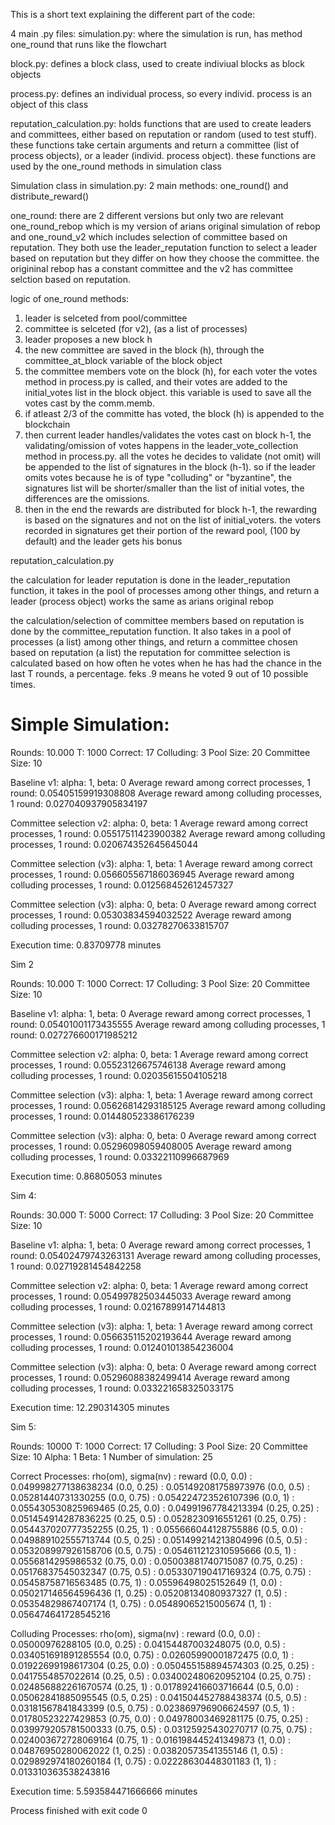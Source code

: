 This is a short text explaining the different part of the code:

4 main .py files:
simulation.py: where the simulation is run, has method one_round that runs like the flowchart

block.py: defines a block class, used to create indiviual blocks as block objects

process.py: defines an individual process, so every individ. process is an object of this class

reputation_calculation.py: holds functions that are used to create leaders and committees, either based
                           on reputation or random (used to test stuff). these functions take certain arguments and
                           return a committee (list of process objects), or a leader (individ. process object). these
                           functions are used by the one_round methods in simulation class

Simulation class in simulation.py:
2 main methods: one_round() and distribute_reward()

one_round:
there are 2 different versions but only two are relevant one_round_rebop which is my version of arians original
simulation
of rebop and one_round_v2 which includes selection of committee based on reputation. They both use the leader_reputation
 function to select a leader based on reputation but they differ on how they choose the committee. the origininal rebop
 has a constant committee and the v2 has committee selction based on reputation.

logic of one_round methods:
1. leader is selceted from pool/committee
2. committee is selceted (for v2), (as a list of processes)
3. leader proposes a new block h
4. the new committee are saved in the block (h), through the committee_at_block variable of the block object
5. the committee members vote on the block (h), for each voter the votes method in process.py is called, and their votes
 are added to the initial_votes list in the block object. this variable is used to save all the votes cast by the comm.memb.
6. if atleast 2/3 of the committe has voted, the block (h) is appended to the blockchain
7. then current leader handles/validates the votes cast on block h-1, the validating/omission of votes happens in the
leader_vote_collection method in process.py. all the votes he decides to validate (not omit) will be appended to the
list of signatures in the block (h-1). so if the leader omits votes because he is of type "colluding" or "byzantine", the
signatures list will be shorter/smaller than the list of initial votes, the differences are the omissions.
8. then in the end the rewards are distributed for block h-1, the rewarding is based on the signatures and not on the
list of initial_voters. the voters recorded in signatures get their portion of the reward pool, (100 by default) and the
 leader gets his bonus

reputation_calculation.py

the calculation for leader reputation is done in the leader_reputation function, it takes in the pool of processes among
other things, and return a leader (process object) works the same as arians original rebop

the calculation/selection of committee members based on reputation is done by the committee_reputation function. It also
takes in a pool of processes (a list) among other things, and return a committee chosen based on reputation (a list)
the reputation for committee selection is calculated based on how often he votes when he has had the chance in the last
T rounds, a percentage. feks .9 means he voted 9 out of 10 possible times.



# Simple Simulation:

Rounds: 10.000
T: 1000
Correct: 17
Colluding: 3
Pool Size: 20
Committee Size: 10

Baseline v1: alpha: 1, beta: 0
Average reward among correct processes, 1 round: 0.05405159919308808
Average reward among colluding processes, 1 round: 0.027040937905834197

Committee selection v2: alpha: 0, beta: 1
Average reward among correct processes, 1 round: 0.05517511423900382
Average reward among colluding processes, 1 round: 0.020674352645645044

Committee selection (v3): alpha: 1, beta: 1
Average reward among correct processes, 1 round: 0.056605567186036945
Average reward among colluding processes, 1 round: 0.012568452612457327


Committee selection (v3): alpha: 0, beta: 0
Average reward among correct processes, 1 round: 0.05303834594032522
Average reward among colluding processes, 1 round: 0.03278270633815707

Execution time: 0.83709778 minutes


Sim 2

Rounds: 10.000
T: 1000
Correct: 17
Colluding: 3
Pool Size: 20
Committee Size: 10

Baseline v1: alpha: 1, beta: 0
Average reward among correct processes, 1 round: 0.05401001173435555
Average reward among colluding processes, 1 round: 0.027276600171985212

Committee selection v2: alpha: 0, beta: 1
Average reward among correct processes, 1 round: 0.05523126675746138
Average reward among colluding processes, 1 round: 0.02035615504105218

Committee selection (v3): alpha: 1, beta: 1
Average reward among correct processes, 1 round: 0.05626814293185125
Average reward among colluding processes, 1 round: 0.014480523386176239


Committee selection (v3): alpha: 0, beta: 0
Average reward among correct processes, 1 round: 0.05296098059408005
Average reward among colluding processes, 1 round: 0.03322110996687969

Execution time: 0.86805053 minutes


Sim 4:

Rounds: 30.000
T: 5000
Correct: 17
Colluding: 3
Pool Size: 20
Committee Size: 10

Baseline v1: alpha: 1, beta: 0
Average reward among correct processes, 1 round: 0.05402479743263131
Average reward among colluding processes, 1 round: 0.02719281454842258

Committee selection v2: alpha: 0, beta: 1
Average reward among correct processes, 1 round: 0.05499782503445033
Average reward among colluding processes, 1 round: 0.02167899147144813

Committee selection (v3): alpha: 1, beta: 1
Average reward among correct processes, 1 round: 0.056635115202193644
Average reward among colluding processes, 1 round: 0.012401013854236004

Committee selection (v3): alpha: 0, beta: 0
Average reward among correct processes, 1 round: 0.05296088382499414
Average reward among colluding processes, 1 round: 0.033221658325033175

Execution time: 12.290314305 minutes



Sim 5:

Rounds: 10000
T: 1000
Correct: 17
Colluding: 3
Pool Size: 20
Committee Size: 10
Alpha: 1
Beta: 1
Number of simulation: 25


Correct Processes:
rho(om), sigma(nv) : reward
(0.0, 0.0)  :  0.049998277138638234
(0.0, 0.25)  :  0.051492081758973976
(0.0, 0.5)  :  0.05281440731330255
(0.0, 0.75)  :  0.054224723526107396
(0.0, 1)  :  0.055430530825969465
(0.25, 0.0)  :  0.04991967784213394
(0.25, 0.25)  :  0.051454914287836225
(0.25, 0.5)  :  0.0528230916551261
(0.25, 0.75)  :  0.054437020777352255
(0.25, 1)  :  0.055666044128755886
(0.5, 0.0)  :  0.049889102555713744
(0.5, 0.25)  :  0.051499214213804996
(0.5, 0.5)  :  0.053208997926158706
(0.5, 0.75)  :  0.054611212310595666
(0.5, 1)  :  0.0556814295986532
(0.75, 0.0)  :  0.05003881740715087
(0.75, 0.25)  :  0.05176837545032347
(0.75, 0.5)  :  0.053307190417169324
(0.75, 0.75)  :  0.05458758716563485
(0.75, 1)  :  0.05596498025152649
(1, 0.0)  :  0.050217146564596436
(1, 0.25)  :  0.05208134080937327
(1, 0.5)  :  0.05354829867407174
(1, 0.75)  :  0.05489065215005674
(1, 1)  :  0.056474641728545216

Colluding Processes:
rho(om), sigma(nv) : reward
(0.0, 0.0)  :  0.05000976288105
(0.0, 0.25)  :  0.04154487003248075
(0.0, 0.5)  :  0.034051691891285554
(0.0, 0.75)  :  0.02605990001872475
(0.0, 1)  :  0.01922699198617304
(0.25, 0.0)  :  0.050455158894574303
(0.25, 0.25)  :  0.0417554857022614
(0.25, 0.5)  :  0.034002480620952104
(0.25, 0.75)  :  0.024856882261670574
(0.25, 1)  :  0.017892416603716644
(0.5, 0.0)  :  0.05062841885095545
(0.5, 0.25)  :  0.041504452788438374
(0.5, 0.5)  :  0.03181567841843399
(0.5, 0.75)  :  0.023869796906624597
(0.5, 1)  :  0.01780523227429853
(0.75, 0.0)  :  0.04978003469281175
(0.75, 0.25)  :  0.039979205781500333
(0.75, 0.5)  :  0.03125925430270717
(0.75, 0.75)  :  0.024003672728069164
(0.75, 1)  :  0.016198445241349873
(1, 0.0)  :  0.04876950280062022
(1, 0.25)  :  0.03820573541355146
(1, 0.5)  :  0.029892974180260184
(1, 0.75)  :  0.02228630448301183
(1, 1)  :  0.013310363538243816

Execution time: 5.593584471666666 minutes


Process finished with exit code 0











